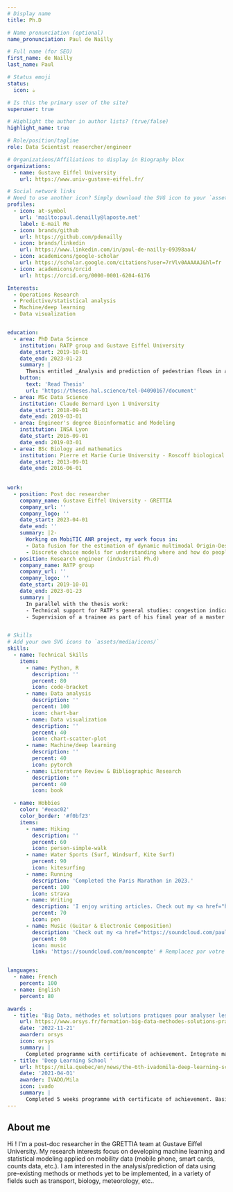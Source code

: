 ```yaml
---
# Display name
title: Ph.D

# Name pronunciation (optional)
name_pronunciation: Paul de Nailly

# Full name (for SEO)
first_name: de Nailly
last_name: Paul

# Status emoji
status:
  icon: ☕️

# Is this the primary user of the site?
superuser: true

# Highlight the author in author lists? (true/false)
highlight_name: true

# Role/position/tagline
role: Data Scientist reasercher/engineer

# Organizations/Affiliations to display in Biography blox
organizations:
  - name: Gustave Eiffel University
    url: https://www.univ-gustave-eiffel.fr/

# Social network links
# Need to use another icon? Simply download the SVG icon to your `assets/media/icons/` folder.
profiles:
  - icon: at-symbol
    url: 'mailto:paul.denailly@laposte.net'
    label: E-mail Me
  - icon: brands/github
    url: https://github.com/pdenailly
  - icon: brands/linkedin
    url: https://www.linkedin.com/in/paul-de-nailly-09398aa4/
  - icon: academicons/google-scholar
    url: https://scholar.google.com/citations?user=7rVlv0AAAAAJ&hl=fr
  - icon: academicons/orcid
    url: https://orcid.org/0000-0001-6204-6176

Interests:
  - Operations Research
  - Predictive/statistical analysis
  - Machine/deep learning
  - Data visualization


education:
  - area: PhD Data Science
    institution: RATP group and Gustave Eiffel University
    date_start: 2019-10-01
    date_end: 2023-01-23
    summary: |
      Thesis entitled _Analysis and prediction of pedestrian flows in a multimodal transport hub using multiple data sources_. Supervised by Senior Researchers Latifa Oukhellou and Allou-Badara Same.
    button:
      text: 'Read Thesis'
      url: 'https://theses.hal.science/tel-04090167/document'
  - area: MSc Data Science
    institution: Claude Bernard Lyon 1 University
    date_start: 2018-09-01
    date_end: 2019-03-01
  - area: Engineer's degree Bioinformatic and Modeling
    institution: INSA Lyon
    date_start: 2016-09-01
    date_end: 2019-03-01
  - area: BSc Biology and mathematics
    institution: Pierre et Marie Curie University - Roscoff biological station
    date_start: 2013-09-01
    date_end: 2016-06-01	
 
 
work:
  - position: Post doc researcher
    company_name: Gustave Eiffel University - GRETTIA
    company_url: ''
    company_logo: ''
    date_start: 2023-04-01
    date_end: ''
    summary: |2-
      Working on MobiTIC ANR project, my work focus in:
      - Data fusion for the estimation of dynamic multimodal Origin-Destination flows in a metropolitan area
      - Discrete choice models for understanding where and how do people travel, depending on various attributes
  - position: Research engineer (industrial Ph.d)
    company_name: RATP group
    company_url: ''
    company_logo: ''
    date_start: 2019-10-01
    date_end: 2023-01-23
    summary: |
      In parallel with the thesis work:
      - Technical support for RATP's general studies: congestion indicators, barometers of passenger numbers in transport areas.
      - Supervision of a trainee as part of his final year of a master's program.


# Skills
# Add your own SVG icons to `assets/media/icons/`
skills:
  - name: Technical Skills
    items:
      - name: Python, R
        description: ''
        percent: 80
        icon: code-bracket
      - name: Data analysis
        description: ''
        percent: 100
        icon: chart-bar
      - name: Data visualization
        description: ''
        percent: 40
        icon: chart-scatter-plot
      - name: Machine/deep learning
        description: ''
        percent: 40
        icon: pytorch
      - name: Literature Review & Bibliographic Research
        description: ''
        percent: 40
        icon: book

  - name: Hobbies
    color: '#eeac02'
    color_border: '#f0bf23'
    items:
      - name: Hiking
        description: ''
        percent: 60
        icon: person-simple-walk
      - name: Water Sports (Surf, Windsurf, Kite Surf)
        percent: 90
        icon: kitesurfing
      - name: Running 
        description: 'Completed the Paris Marathon in 2023.'
        percent: 100
        icon: strava
      - name: Writing
        description: 'I enjoy writing articles. Check out my <a href="https://vulgarisation-science-et-monde-77.webselfsite.net/" target="_blank">blog</a>.'
        percent: 70
        icon: pen
      - name: Music (Guitar & Electronic Composition)
        description: 'Check out my <a href="https://soundcloud.com/paul-de-nailly" target="_blank">SoundCloud</a>.'
        percent: 80
        icon: music
        link: 'https://soundcloud.com/moncompte' # Remplacez par votre URL SoundCloud


languages:
  - name: French
    percent: 100
  - name: English
    percent: 80

awards :
  - title: 'Big Data, méthodes et solutions pratiques pour analyser les données'
    url: https://www.orsys.fr/formation-big-data-methodes-solutions-pratiques-pour-analyse-des-donnees.html
    date: '2022-11-21'
    awarder: orsys
    icon: orsys
    summary: |
      Completed programme with certificate of achievement. Integrate massive volumes of structured and unstructured data using an ETL, then analyse them using statistical models and dynamic dashboards.
  - title: 'Deep Learning School '
    url: https://mila.quebec/en/news/the-6th-ivadomila-deep-learning-school-a-chance-to-stay-at-the-forefront-of-technological
    date: '2021-04-01'
    awarder: IVADO/Mila
    icon: ivado
    summary: |
      Completed 5 weeks programme with certificate of achievement. Basics and terminology related to Deep Learning. How to identify the types of neural networks to use to solve different types of problems. Be familiar with Deep Learning libraries (Pytorch) through practical tutorial sessions.
---
```


## About me

Hi ! I'm a post-doc researcher in the GRETTIA team at Gustave Eiffel University. My research interests focus on developing machine learning and statistical modeling applied on mobility data (mobile phone, smart cards, counts data, etc.). I am interested in the analysis/prediction of data using pre-existing methods or methods yet to be implemented, in a variety of fields such as transport, biology, meteorology, etc..
